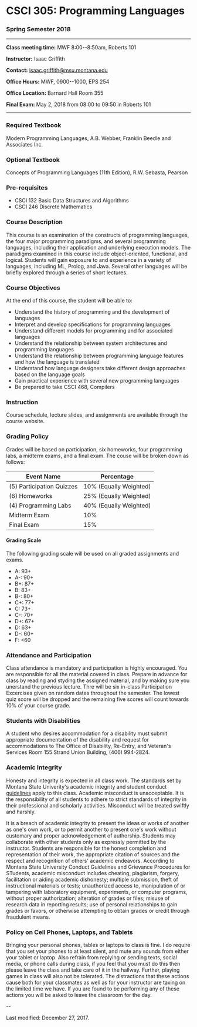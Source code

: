 # CSCI 305: Programming Languages
### Spring Semester 2018

---

**Class meeting time:** MWF 8:00--8:50am, Roberts 101

**Instructor:** Isaac Griffith

**Contact:** isaac.griffith@msu.montana.edu

**Office Hours:** MWF, 0900--1000, EPS 254

**Office Location:** Barnard Hall Room 355

**Final Exam:** May 2, 2018 from 08:00 to 09:50 in Roberts 101

---

### Required Textbook
Modern Programming Languages, A.B. Webber, Franklin Beedle and Associates Inc.

### Optional Textbook
Concepts of Programming Languages (11th Edition), R.W. Sebasta, Pearson

### Pre-requisites

* CSCI 132 Basic Data Structures and Algorithms
* CSCI 246 Discrete Mathematics

### Course Description
This course is an examination of the constructs of programming languages, the four major programming paradigms, and several programming languages, including their application and underlying execution models. The paradigms examined in this course include object-oriented, functional, and logical. 
Students will gain exposure to and experience in a variety of languages, including ML, Prolog, and Java. Several other languages will be briefly explored through a series of short lectures. 

### Course Objectives
At the end of this course, the student will be able to:

* Understand the history of programming and the development of languages
* Interpret and develop specifications for programming languages
* Understand different models for programming and for associated languages
* Understand the relationship between system architectures and programming languages
* Understand the relationship between programming language features and how the language is translated
* Understand how language designers take different design approaches based on the language goals
* Gain practical experience with several new programming languages
* Be prepared to take CSCI 468, Compilers

### Instruction
Course schedule, lecture slides, and assignments are available through the course website.

### Grading Policy
Grades will be based on participation, six homeworks, four programming labs, a midterm exams, and a final exam. The couse will be broken down as follows:

Event Name | Percentage
---------- | ----------
(5) Participation Quizzes | 10% (Equally Weighted)
(6) Homeworks  | 25% (Equally Weighted)
(4) Programming Labs | 40% (Equally Weighted)
Midterm Exam | 10%
Final Exam | 15%

#### Grading Scale
The following grading scale will be used on all graded assignments and exams.

* A: 93+
* A-: 90+
* B+: 87+
* B: 83+
* B-: 80+
* C+: 77+
* C: 73+
* C-: 70+
* D+: 67+
* D: 63+
* D-: 60+
* F: <60

### Attendance and Participation
Class attendance is mandatory and participation is highly encouraged. You are responsible for all the material covered in class. Prepare in advance for class by reading and styding the assigned material, and by making sure you unerstand the previous lecture. Thre will be six in-class Participation Excercises given on random dates throughout the semester. The lowest quiz score will be dropped and the remaining five scores will count towards 10\% of your course grade.

### Students with Disabilities
A student who desires accommodation for a disability must submit appropriate documentation of the disability and request for accommodations to The Office 
of Disability, Re-Entry, and Veteran's Services Room 155 Strand Union Building, (406) 994-2824.

### Academic Integrity
Honesty and integrity is expected in all class work. The standards set by Montana State Univerity's academic integrity and student conduct [guidelines](http://shiva.msu.montana.edu/courses/conduct.html) apply to this class. Academic misconduct is unacceptable. It is the responsibility of all students to adhere to strict standards of integrity in their professional and scholarly activities. Misconduct will be treated swiftly and harshly.

It is a breach of academic integrity to present the ideas or works of another as one's own work, or to permit another to present one's work without customary and proper acknowledgement of authorship. Students may collaborate with other students only as expressly permitted by the instructor. Students are responsible for the honest completion and representation of their work, the appropriate citation of sources and the respect and recognition of others' academic endeavors. According to Montana State University Conduct Guidelines and Grievance Procedures for STudents, academic misconduct includes cheating, plagiarism, forgery, facilitation or aiding academic dishonesty; multiple submission, theft of instructional materials or tests; unauthorized access to, manipulation of or tampering with laboratory equipment, experiments, or computer programs, without proper authorization; alteration of grades or files; misuse of research data in reporting results; use of personal relationships to gain grades or favors, or otherwise attempting to obtain grades or credit through fraudulent means.

### Policy on Cell Phones, Laptops, and Tablets
Bringing your personal phones, tables or laptops to class is fine. I do require that you set your phones to at least silent, and mute any sounds from either your tablet or laptop. Also refrain from replying or sending texts, social media, or phone calls during class, if you feel that you must do this then please leave the class and take care of it in the hallway. Further, playing games in class will also not be tolerated. The distractions that these actions cause both for your classmates as well as for your instructor are taxing on the limited time we have. If you are found to be performing any of these actions you will be asked to leave the classroom for the day.

--

Last modified: December 27, 2017.
